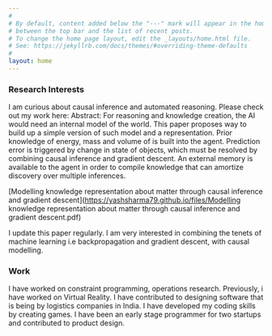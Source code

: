 ```yaml
---
#
# By default, content added below the "---" mark will appear in the home page.
# between the top bar and the list of recent posts.
# To change the home page layout, edit the _layouts/home.html file.
# See: https://jekyllrb.com/docs/themes/#overriding-theme-defaults
#
layout: home
---
```

### Research Interests

I am curious about causal inference and automated reasoning. Please check out my work here:
Abstract:
For reasoning and knowledge creation, the AI would need an internal model of the world. This paper proposes way to build up a simple version of such model and a representation. Prior knowledge of energy, mass and volume of is built into the agent. Prediction error is triggered by change in state of objects, which must be resolved by combining causal inference and gradient descent. An external memory is available to the agent in order to compile knowledge that can amortize discovery over multiple inferences.

[Modelling knowledge representation about matter through causal inference and gradient descent](https://yashsharma79.github.io/files/Modelling knowledge representation about matter through causal inference and gradient descent.pdf)

I update this paper regularly. I am very interested in combining the tenets of machine learning i.e backpropagation and gradient descent, with causal modelling.

### Work
I have worked on constraint programming, operations research. Previously, i have worked on Virtual Reality. I have contributed to designing software that is being by logistics companies in India. I have developed my coding skills by creating games. I have been an early stage programmer for two startups and contributed to product design.